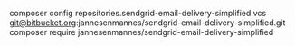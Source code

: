 composer config repositories.sendgrid-email-delivery-simplified vcs git@bitbucket.org:jannesenmannes/sendgrid-email-delivery-simplified.git
composer require jannesenmannes/sendgrid-email-delivery-simplified
